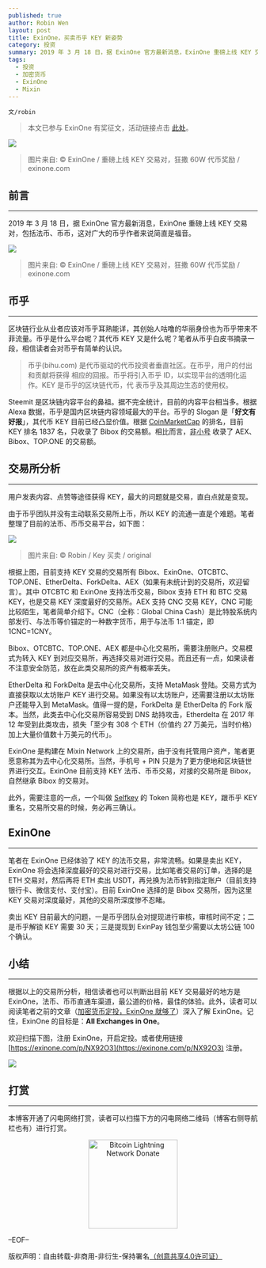 ```yaml
---
published: true
author: Robin Wen
layout: post
title: ExinOne，买卖币乎 KEY 新姿势
category: 投资
summary: 2019 年 3 月 18 日，据 ExinOne 官方最新消息，ExinOne 重磅上线 KEY 交易对，包括法币、币币，这对广大的币乎作者来说简直是福音。笔者在 ExinOne 已经体验了 KEY 的法币交易，非常流畅。如果是卖出 KEY，ExinOne 将会选择深度最好的交易对进行交易，比如笔者交易的订单，选择的是 ETH 交易对，然后再将 ETH 卖出 USDT，再兑换为法币转到指定账户（目前支持银行卡、微信支付、支付宝）。目前 ExinOne 选择的是 Bibox 交易所，因为这里 KEY 交易对深度最好，其他的交易所深度惨不忍睹。卖出 KEY 目前最大的问题，一是币乎团队会对提现进行审核，审核时间不定；二是币乎解锁 KEY 需要 30 天；三是提现到 ExinPay 钱包至少需要以太坊公链 100 个确认。
tags:
  - 投资
  - 加密货币
  - ExinOne
  - Mixin
---
```


`文/robin`

> 本文已参与 ExinOne 有奖征文，活动链接点击 [此处](https://mp.weixin.qq.com/s/BTU0qx3vEjxP8diXuWoI9g)。

![](https://cdn.wenguobing.com/a9nBpkG.jpg)

> 图片来自: © ExinOne / 重磅上线 KEY 交易对，狂撒 60W 代币奖励 / exinone.com

## 前言
***

2019 年 3 月 18 日，据 ExinOne 官方最新消息，ExinOne 重磅上线 KEY 交易对，包括法币、币币，这对广大的币乎作者来说简直是福音。

![](https://cdn.wenguobing.com/RQmnDFX.jpg)

> 图片来自: © ExinOne / 重磅上线 KEY 交易对，狂撒 60W 代币奖励 / exinone.com

## 币乎
***

区块链行业从业者应该对币乎耳熟能详，其创始人咕噜的华丽身份也为币乎带来不菲流量。币乎是什么平台呢？其代币 KEY 又是什么呢？笔者从币乎白皮书摘录一段，相信读者会对币乎有简单的认识。

> 币乎(bihu.com) 是代币驱动的代币投资者垂直社区。在币乎，用户的付出和贡献将获得 相应的回报。币乎将引入币乎 ID，以实现平台的透明化运作。KEY 是币乎的区块链代币，代 表币乎及其周边生态的使用权。

Steemit 是区块链内容平台的鼻祖。据不完全统计，目前的内容平台相当多。根据 Alexa 数据，币乎是国内区块链内容领域最大的平台。币乎的 Slogan 是「**好文有好报**」，其代币 KEY 目前已经凸显价值。根据 [CoinMarketCap](https://coinmarketcap.com/currencies/key) 的排名，目前 KEY 排名 1837 名，只收录了 Bibox 的交易额。相比而言，[非小号](https://www.feixiaohao.com/currencies/bihu) 收录了 AEX、Bibox、TOP.ONE 的交易额。

## 交易所分析
***

用户发表内容、点赞等途径获得 KEY，最大的问题就是交易，直白点就是变现。

由于币乎团队并没有主动联系交易所上币，所以 KEY 的流通一直是个难题。笔者整理了目前的法币、币币交易平台，如下图：

![](https://cdn.wenguobing.com/4kjBVCW.png)

> 图片来自: © Robin / Key 买卖 / original

根据上图，目前支持 KEY 交易的交易所有 Bibox、ExinOne、OTCBTC、TOP.ONE、EtherDelta、ForkDelta、AEX（如果有未统计到的交易所，欢迎留言）。其中 OTCBTC 和 ExinOne 支持法币交易，Bibox 支持 ETH 和 BTC 交易 KEY，也是交易 KEY 深度最好的交易所。AEX 支持 CNC 交易 KEY，CNC 可能比较陌生，笔者简单介绍下。CNC（全称：Global China Cash）是比特股系统内部发行、与法币等价锚定的一种数字货币，用于与法币 1:1 锚定，即 1CNC=1CNY。

Bibox、OTCBTC、TOP.ONE、AEX 都是中心化交易所，需要注册账户。交易模式为转入 KEY 到对应交易所，再选择交易对进行交易。而且还有一点，如果读者不注意安全防范，放在此类交易所的资产有概率丢失。

EtherDelta 和 ForkDelta 是去中心化交易所，支持 MetaMask 登陆。交易方式为直接获取以太坊账户 KEY 进行交易。如果没有以太坊账户，还需要注册以太坊账户还能导入到 MetaMask。值得一提的是，ForkDelta 是 EtherDelta 的 Fork 版本。当然，此类去中心化交易所容易受到 DNS 劫持攻击，Etherdelta 在 2017 年 12 年受到此类攻击，损失「至少有 308 个 ETH（价值约 27 万美元，当时价格）加上大量价值数十万美元的代币」。

ExinOne 是构建在 Mixin Network 上的交易所，由于没有托管用户资产，笔者更愿意称其为去中心化交易所。当然，手机号 + PIN 只是为了更方便地和区块链世界进行交互。ExinOne 目前支持 KEY 法币、币币交易，对接的交易所是 Bibox，自然继承 Bibox 的交易对。

此外，需要注意的一点，一个叫做 [Selfkey](https://coinmarketcap.com/currencies/selfkey) 的 Token 简称也是 KEY，跟币乎 KEY 重名，交易所交易的时候，务必再三确认。

## ExinOne
***

笔者在 ExinOne 已经体验了 KEY 的法币交易，非常流畅。如果是卖出 KEY，ExinOne 将会选择深度最好的交易对进行交易，比如笔者交易的订单，选择的是 ETH 交易对，然后再将 ETH 卖出 USDT，再兑换为法币转到指定账户（目前支持银行卡、微信支付、支付宝）。目前 ExinOne 选择的是 Bibox 交易所，因为这里 KEY 交易对深度最好，其他的交易所深度惨不忍睹。

卖出 KEY 目前最大的问题，一是币乎团队会对提现进行审核，审核时间不定；二是币乎解锁 KEY 需要 30 天；三是提现到 ExinPay 钱包至少需要以太坊公链 100 个确认。

## 小结
***

根据以上的交易所分析，相信读者也可以判断出目前 KEY 交易最好的地方是 ExinOne，法币、币币直通车渠道，最公道的价格，最佳的体验。此外，读者可以阅读笔者之前的文章（[加密货币定投，ExinOne 就够了](https://dbarobin.com/2019/01/29/dca-vs-exinone)）深入了解 ExinOne。记住，ExinOne 的目标是：**All Exchanges in One**。

欢迎扫描下图，注册 ExinOne，开启定投。或者使用链接 [https://exinone.com/p/NX92O3](https://exinone.com/p/NX92O3) 注册。

![](https://cdn.wenguobing.com/8PEkY39.png)

## 打赏
***

本博客开通了闪电网络打赏，读者可以扫描下方的闪电网络二维码（博客右侧导航栏也有）进行打赏。

<center><img title="Bitcoin Lightning Network Donate" width="180" height="180" src="https://lnd.hoo.com/api/generate?openid=TruSwjrK2q57V484Tf0u&isimg=1" alt="Bitcoin Lightning Network Donate"/></center>

–EOF–

版权声明：自由转载-非商用-非衍生-保持署名<a href="http://creativecommons.org/licenses/by-nc-nd/4.0/deed.zh" target="_blank">（创意共享4.0许可证）</a>
